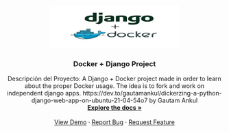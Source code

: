 <!-- PROJECT LOGO -->
<br />
<p align="center">
  <a href="https://github.com/github_username/repo_name">
    <img src="project-images/django-docker1.jpg" alt="Logo" width="300" height="100">
  </a>

  <h3 align="center">Docker + Django Project</h3>

  <p align="center">
    Descripción del Proyecto: 
    A Django + Docker project made in order to learn about the proper Docker usage.
    The idea is to fork and work on independent django apps.
    https://dev.to/gautamankul/dickerzing-a-python-django-web-app-on-ubuntu-21-04-54o7 by Gautam Ankul
    <br />
    <a href="https://github.com/github_username/repo_name"><strong>Explore the docs »</strong></a>
    <br />
    <br />
    <a href="https://github.com/github_username/repo_name">View Demo</a>
    ·
    <a href="https://github.com/github_username/repo_name/issues">Report Bug</a>
    ·
    <a href="https://github.com/github_username/repo_name/issues">Request Feature</a>
  </p>
</p>
